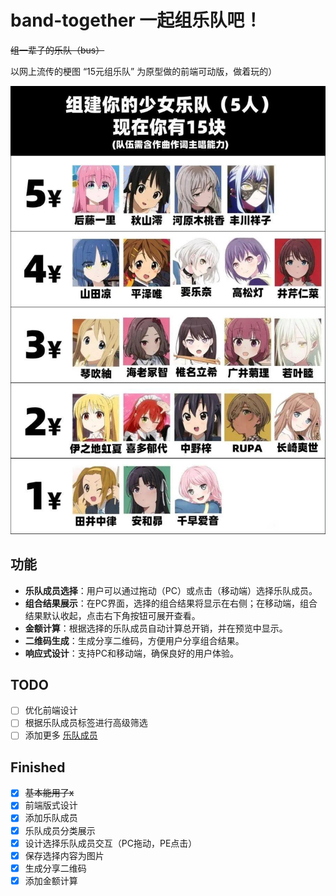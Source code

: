 # band-together 一起组乐队吧！

~~组一辈子的乐队（bus）~~

以网上流传的梗图 “15元组乐队” 为原型做的前端可动版，做着玩的）

![1737743367894](assets/img/origin.png)

## 功能

- **乐队成员选择**：用户可以通过拖动（PC）或点击（移动端）选择乐队成员。
- **组合结果展示**：在PC界面，选择的组合结果将显示在右侧；在移动端，组合结果默认收起，点击右下角按钮可展开查看。
- **金额计算**：根据选择的乐队成员自动计算总开销，并在预览中显示。
- **二维码生成**：生成分享二维码，方便用户分享组合结果。
- **响应式设计**：支持PC和移动端，确保良好的用户体验。

## TODO

* [ ] 优化前端设计
* [ ] 根据乐队成员标签进行高级筛选
* [ ] 添加更多 [乐队成员](assets/data/member.json)

## Finished

* [x] ~~基本能用了x~~
* [x] 前端版式设计
* [x] 添加乐队成员
* [x] 乐队成员分类展示
* [x] 设计选择乐队成员交互（PC拖动，PE点击）
* [x] 保存选择内容为图片
* [x] 生成分享二维码
* [x] 添加金额计算
